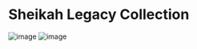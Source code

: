 # Sheikah Legacy Collection

![image](https://github.com/ElGatoFiestero/TutorialTemasNintendoSwitch/assets/159089859/dc4db30b-e5c0-4837-88e3-052aeb303abd)
![image](https://github.com/ElGatoFiestero/TutorialTemasNintendoSwitch/assets/159089859/6b7d93fd-6f28-4572-a940-70d1b6546078)
